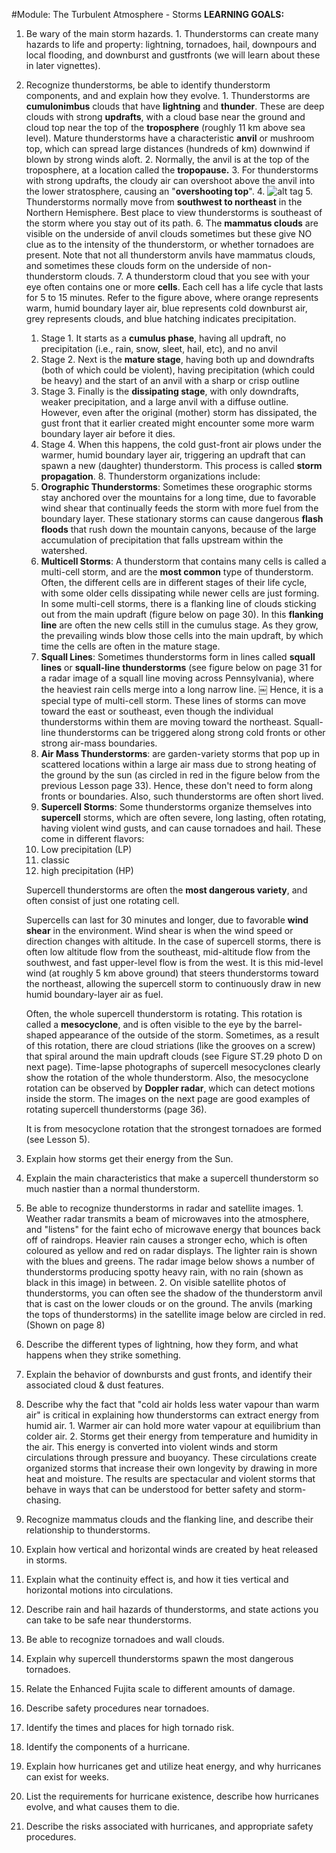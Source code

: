 #Module: The Turbulent Atmosphere - Storms
**LEARNING GOALS:**
  1. Be wary of the main storm hazards.
    1. Thunderstorms can create many hazards to life and property: lightning, tornadoes, hail, downpours and local flooding, and downburst and gustfronts (we will learn about these in later vignettes).
  2. Recognize thunderstorms, be able to identify thunderstorm components, and and explain how they evolve.
    1. Thunderstorms are **cumulonimbus** clouds that have **lightning** and **thunder**. These are deep clouds with strong **updrafts**, with a cloud base near the ground and cloud top near the top of the **troposphere** (roughly 11 km above sea level). Mature thunderstorms have a characteristic **anvil** or mushroom top, which can spread large distances (hundreds of km) downwind if blown by strong winds aloft.
    2. Normally, the anvil is at the top of the troposphere, at a location called the **tropopause.** 
    3. For thunderstorms with strong updrafts, the cloudy air can overshoot above the anvil into the lower stratosphere, causing an "**overshooting top**". 
    4. ![alt tag](http://www.eos.ubc.ca/courses/Dist-Ed/eosc114-Storms/Storms/STimages/tstorm-basics-stull.jpg)
    5. Thunderstorms normally move from **southwest to northeast** in the Northern Hemisphere. Best place to view thunderstorms is southeast of the storm where you stay out of its path.
    6. The **mammatus clouds** are visible on the underside of anvil clouds sometimes but these give NO clue as to the intensity of the thunderstorm, or whether tornadoes are present. Note that not all thunderstorm anvils have mammatus clouds, and sometimes these clouds form on the underside of non-thunderstorm clouds.
    7. A thunderstorm cloud that you see with your eye often contains one or more **cells**. Each cell has a life cycle that lasts for 5 to 15 minutes. Refer to the figure above, where orange represents warm, humid boundary layer air, blue represents cold downburst air, grey represents clouds, and blue hatching indicates precipitation.
      1. Stage 1. It starts as a **cumulus phase**, having all updraft, no precipitation (i.e., rain, snow, sleet, hail, etc), and no anvil
      2. Stage 2. Next is the **mature stage**, having both up and downdrafts (both of which could be violent), having precipitation (which could be heavy) and the start of an anvil with a sharp or crisp outline
      3. Stage 3. Finally is the **dissipating stage**, with only downdrafts, weaker precipitation, and a large anvil with a diffuse outline.  However, even after the original (mother) storm has dissipated, the gust front that it earlier created might encounter some more warm boundary layer air before it dies.
      4. Stage 4. When this happens, the cold gust-front air plows under the warmer, humid boundary layer air, triggering an updraft that can spawn a new (daughter) thunderstorm. This process is called **storm propagation**.
    8. Thunderstorm organizations include:
      1. **Orographic Thunderstorms**: Sometimes these orographic storms stay anchored over the mountains for a long time, due to favorable wind shear that continually feeds the storm with more fuel from the boundary layer. These stationary storms can cause dangerous **flash floods** that rush down the mountain canyons, because of the large accumulation of precipitation that falls upstream within the watershed.
      2. **Multicell Storms**: A thunderstorm that contains many cells is called a multi-cell storm, and are the **most common** type of thunderstorm.  Often, the different cells are in different stages of their life cycle, with some older cells dissipating while newer cells are just forming. In some multi-cell storms, there is a flanking line of clouds sticking out from the main updraft (figure below on page 30). In this **flanking line** are often the new cells still in the cumulus stage. As they grow, the prevailing winds blow those cells into the main updraft, by which time the cells are often in the mature stage.
      3. **Squall Lines**: Sometimes thunderstorms form in lines called **squall lines** or **squall-line thunderstorms** (see figure below on page 31 for a radar image of a squall line moving across Pennsylvania), where the heaviest rain cells merge into a long narrow line.
￼
Hence, it is a special type of multi-cell storm. These lines of storms can move toward the east or southeast, even though the individual thunderstorms within them are moving toward the northeast. Squall-line thunderstorms can be triggered along strong cold fronts or other strong air-mass boundaries.
      4. **Air Mass Thunderstorms**: are garden-variety storms that pop up in scattered locations within a large air mass due to strong heating of the ground by the sun (as circled in red in the figure below from the previous Lesson page 33). Hence, these don't need to form along fronts or boundaries. Also, such thunderstorms are often short lived.
      5. **Supercell Storms**: Some thunderstorms organize themselves into **supercell** storms, which are often severe, long lasting, often rotating, having violent wind gusts, and can cause tornadoes and hail.  These come in different flavors:
        1. Low precipitation (LP)
        2. classic
        3. high precipitation (HP)  
      
      Supercell thunderstorms are often the **most dangerous variety**, and often consist of just one rotating cell.  

      Supercells can last for 30 minutes and longer, due to favorable **wind shear** in the environment. Wind shear is when the wind speed or direction changes with altitude. In the case of supercell storms, there is often low altitude flow from the southeast, mid-altitude flow from the southwest, and fast upper-level flow is from the west. It is this mid-level wind (at roughly 5 km above ground) that steers thunderstorms toward the northeast, allowing the supercell storm to continuously draw in new humid boundary-layer air as fuel.  

      Often, the whole supercell thunderstorm is rotating. This rotation is called a **mesocyclone**, and is often visible to the eye by the barrel-shaped appearance of the outside of the storm. Sometimes, as a result of this rotation, there are cloud striations (like the grooves on a screw) that spiral around the main updraft clouds (see Figure ST.29 photo D on next page). Time-lapse photographs of supercell mesocyclones clearly show the rotation of the whole thunderstorm. Also, the mesocyclone rotation can be observed by **Doppler radar**, which can detect motions inside the storm. The images on the next page are good examples of rotating supercell thunderstorms (page 36).  
      
      It is from mesocyclone rotation that the strongest tornadoes are formed (see Lesson 5).
  3. Explain how storms get their energy from the Sun.
  4. Explain the main characteristics that make a supercell thunderstorm so much nastier than a normal thunderstorm.
  5. Be able to recognize thunderstorms in radar and satellite images.
    1. Weather radar transmits a beam of microwaves into the atmosphere, and "listens" for the faint echo of microwave energy that bounces back off of raindrops. Heavier rain causes a stronger echo, which is often coloured as yellow and red on radar displays. The lighter rain is shown with the blues and greens. The radar image below shows a number of thunderstorms producing spotty heavy rain, with no rain (shown as black in this image) in between.
    2. On visible satellite photos of thunderstorms, you can often see the shadow of the thunderstorm anvil that is cast on the lower clouds or on the ground. The anvils (marking the tops of thunderstorms) in the satellite image below are circled in red. (Shown on page 8)
  6. Describe the different types of lightning, how they form, and what happens when they strike something.
  7. Explain the behavior of downbursts and gust fronts, and identify their associated cloud & dust features.
  8. Describe why the fact that "cold air holds less water vapour than warm air" is critical in explaining how thunderstorms can extract energy from humid air.
    1. Warmer air can hold more water vapour at equilibrium than colder air. 
    2. Storms get their energy from temperature and humidity in the air. This energy is converted into violent winds and storm circulations through pressure and buoyancy. These circulations create organized storms that increase their own longevity by drawing in more heat and moisture. The results are spectacular and violent storms that behave in ways that can be understood for better safety and storm-chasing.
  9. Recognize mammatus clouds and the flanking line, and describe their relationship to thunderstorms.
  10. Explain how vertical and horizontal winds are created by heat released in storms.
  11. Explain what the continuity effect is, and how it ties vertical and horizontal motions into circulations.
  12. Describe rain and hail hazards of thunderstorms, and state actions you can take to be safe near thunderstorms.
  13. Be able to recognize tornadoes and wall clouds.
  14. Explain why supercell thunderstorms spawn the most dangerous tornadoes.
  15. Relate the Enhanced Fujita scale to different amounts of damage.
  16. Describe safety procedures near tornadoes.
  17. Identify the times and places for high tornado risk.
  18. Identify the components of a hurricane.
  19. Explain how hurricanes get and utilize heat energy, and why hurricanes can exist for weeks.
  20. List the requirements for hurricane existence, describe how hurricanes evolve, and what causes them to die.
  21. Describe the risks associated with hurricanes, and appropriate safety procedures.

